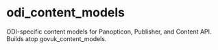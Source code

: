 odi_content_models
==================

ODI-specific content models for Panopticon, Publisher, and Content API. Builds atop govuk_content_models.
